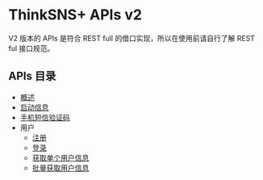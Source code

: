 # ThinkSNS+ APIs v2

V2 版本的 APIs 是符合 REST full 的借口实现，所以在使用前请自行了解 REST ful 接口规范。

## APIs 目录

- [概述](overview.md)
- [启动信息](bootstrappers.md)
- [手机短信验证码](verify-code.md)
- 用户
	- [注册](user/register.md)
    - [登录](user/login.md)
    - [获取单个用户信息](user/get-single-user-info.md)
    - [批量获取用户信息](user/get-user-info.md)
